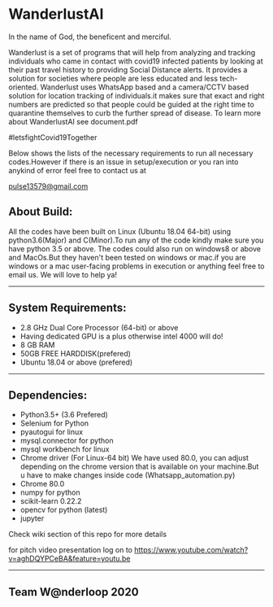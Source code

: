 # WanderlustAI

In the name of God, the beneficent and merciful.

Wanderlust is a set of programs that will help from analyzing and tracking individuals who came in contact with covid19 infected patients by looking at their past travel history to providing Social Distance alerts. It provides a solution for societies where people are less educated and less tech-oriented. Wanderlust uses WhatsApp based and a camera/CCTV based solution for location tracking of individuals.it makes sure that exact and right numbers are predicted so that people could be guided at the right time to quarantine themselves to curb the further spread of disease.
To learn more about WanderlustAI see document.pdf 

#letsfightCovid19Together

Below shows the lists of the necessary requirements to run all necessary codes.However if there is an issue in setup/execution or you ran into anykind of error feel free to contact us at 

pulse13579@gmail.com

About Build:
-------------

All the codes have been built on Linux (Ubuntu 18.04 64-bit) using python3.6(Major) and C(Minor).To run any of the code kindly make sure you have python 3.5 or above. The codes could also run on windows8 or above and MacOs.But they haven't been tested on windows or mac.if you are windows or a mac user-facing problems in execution or anything feel free to email us. We will love to help ya!

-----------------------------------------------------------------------------------------------------------------------------

System Requirements:
----------------------------------

* 2.8 GHz Dual Core Processor (64-bit) or above
* Having dedicated GPU is a plus otherwise intel 4000 will do!
* 8 GB RAM
* 50GB FREE HARDDISK(prefered)
* Ubuntu 18.04 or above (prefered)

----------------------------------------------------------------------------------------------------------------------------

Dependencies:
--------------------------------

* Python3.5+ (3.6 Prefered)
* Selenium for Python
* pyautogui for linux
* mysql.connector for python
* mysql workbench for linux
* Chrome driver (For Linux-64 bit) We have used 80.0, you can adjust depending on the chrome version that is available on your machine.But u have to make changes inside code (Whatsapp_automation.py)
* Chrome 80.0
* numpy for python
* scikit-learn 0.22.2 
* opencv for python (latest)
* jupyter

Check wiki section of this repo for more details

for pitch video presentation log on to https://www.youtube.com/watch?v=aghDQYPCeBA&feature=youtu.be

----------------------------------------------------------------------------------------------------------------------------
Team W@nderloop 2020
---------

